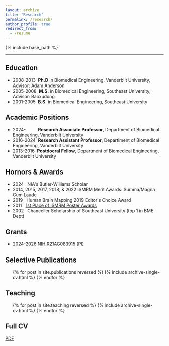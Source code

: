 ```yaml
---
layout: archive
title: "Research"
permalink: /research/
author_profile: true
redirect_from:
  - /resume
---
```


{% include base_path %}

--------------------------------------------------
## Education
* 2008-2013&nbsp; **Ph.D** in Biomedical Engineering, Vanderbilt University, Advisor: Adam Anderson
* 2005-2008&nbsp;   **M.S.** in Biomedical Engineering, Southeast University, Advisor: Baoxudong
* 2001-2005&nbsp;   **B.S.** in Biomedical Engineering, Southeast University

## Academic Positions
* 2024-&nbsp;&nbsp;&nbsp;&nbsp;&nbsp;&nbsp;&nbsp;&nbsp;&nbsp; **Research Associate Professor**, Department of Biomedical Engineering, Vanderbilt University 
* 2016-2024&nbsp; **Research Assistant Professor**, Departiment of Biomedical Engineering, Vanderbilt University
* 2013-2016&nbsp; **Postdocral Fellow**, Department of Biomedical Engineering, Vanderbilt University

## Hornors & Awards
* 2024&nbsp;&nbsp; NIA's Butler-Williams Scholar
* 2014, 2015, 2017, 2018, & 2022 ISMRM Merit Awards: Summa/Magna Cum Laude 
* 2019&nbsp;&nbsp; Human Brain Mapping 2019 Editor's Choice Award
* 2011&nbsp;&nbsp; [1st Place of ISMRM Poster Awards](https://www.ismrm.org/11/poster_awards.htm) 
* 2002&nbsp;&nbsp; Chanceller Scholarship of Southeast University (top 1 in BME Dept) 

## Grants
* 2024-2026 [NIH R21AG083915](https://reporter.nih.gov/search/VHlAe3M0skKQ-kEMfqhWqg/project-details/10884723) (PI)


## Selective Publications
  <ul>{% for post in site.publications reversed %}
    {% include archive-single-cv.html %}
  {% endfor %}</ul>

## Teaching
  <ul>{% for post in site.teaching reversed %}
    {% include archive-single-cv.html %}
  {% endfor %}</ul>

## Full CV 
[PDF](/Lab/files/00_CV_YuruiGao_github.pdf)
